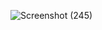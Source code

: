 ![Screenshot (245)](https://github.com/KhushalBorse2023/Leetcode-24/assets/86597374/778ec298-801f-4d39-9732-a7dd3c7764f1)
